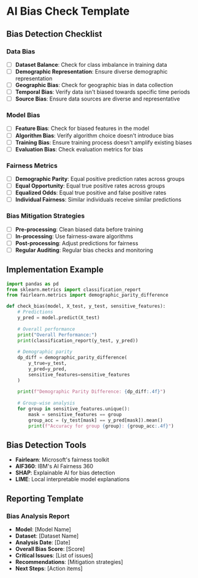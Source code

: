# AI Bias Check Template

## Bias Detection Checklist

### Data Bias
- [ ] **Dataset Balance**: Check for class imbalance in training data
- [ ] **Demographic Representation**: Ensure diverse demographic representation
- [ ] **Geographic Bias**: Check for geographic bias in data collection
- [ ] **Temporal Bias**: Verify data isn't biased towards specific time periods
- [ ] **Source Bias**: Ensure data sources are diverse and representative

### Model Bias
- [ ] **Feature Bias**: Check for biased features in the model
- [ ] **Algorithm Bias**: Verify algorithm choice doesn't introduce bias
- [ ] **Training Bias**: Ensure training process doesn't amplify existing biases
- [ ] **Evaluation Bias**: Check evaluation metrics for bias

### Fairness Metrics
- [ ] **Demographic Parity**: Equal positive prediction rates across groups
- [ ] **Equal Opportunity**: Equal true positive rates across groups
- [ ] **Equalized Odds**: Equal true positive and false positive rates
- [ ] **Individual Fairness**: Similar individuals receive similar predictions

### Bias Mitigation Strategies
- [ ] **Pre-processing**: Clean biased data before training
- [ ] **In-processing**: Use fairness-aware algorithms
- [ ] **Post-processing**: Adjust predictions for fairness
- [ ] **Regular Auditing**: Regular bias checks and monitoring

## Implementation Example

```python
import pandas as pd
from sklearn.metrics import classification_report
from fairlearn.metrics import demographic_parity_difference

def check_bias(model, X_test, y_test, sensitive_features):
    # Predictions
    y_pred = model.predict(X_test)
    
    # Overall performance
    print("Overall Performance:")
    print(classification_report(y_test, y_pred))
    
    # Demographic parity
    dp_diff = demographic_parity_difference(
        y_true=y_test,
        y_pred=y_pred,
        sensitive_features=sensitive_features
    )
    
    print(f"Demographic Parity Difference: {dp_diff:.4f}")
    
    # Group-wise analysis
    for group in sensitive_features.unique():
        mask = sensitive_features == group
        group_acc = (y_test[mask] == y_pred[mask]).mean()
        print(f"Accuracy for group {group}: {group_acc:.4f}")
```

## Bias Detection Tools
- **Fairlearn**: Microsoft's fairness toolkit
- **AIF360**: IBM's AI Fairness 360
- **SHAP**: Explainable AI for bias detection
- **LIME**: Local interpretable model explanations

## Reporting Template

### Bias Analysis Report
- **Model**: [Model Name]
- **Dataset**: [Dataset Name]
- **Analysis Date**: [Date]
- **Overall Bias Score**: [Score]
- **Critical Issues**: [List of issues]
- **Recommendations**: [Mitigation strategies]
- **Next Steps**: [Action items] 